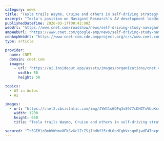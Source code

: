 ```yaml
---
category: news
title: "Tesla trails Waymo, Cruise and others in self-driving strategy, study claims"
excerpt: "Tesla's position on Navigant Research's AV development leaderboard is just about at the bottom. Waymo continues to lead the pack in terms of both vision and execution, according to Navigant's leaderboard."
publishedDateTime: 2020-03-17T00:42:00Z
webUrl: "https://www.cnet.com/roadshow/news/self-driving-study-navigant-research-tesla-waymo-cruise/"
ampWebUrl: "https://www.cnet.com/google-amp/news/self-driving-study-navigant-research-tesla-waymo-cruise/"
cdnAmpWebUrl: "https://www-cnet-com.cdn.ampproject.org/c/s/www.cnet.com/google-amp/news/self-driving-study-navigant-research-tesla-waymo-cruise/"
type: article

provider:
  name: CNET
  domain: cnet.com
  images:
    - url: "https://ai.insideout.app/assets/images/organizations/cnet.com-50x50.jpg"
      width: 50
      height: 50

topics:
  - AI in Autos
  - AI

images:
  - url: "https://cnet2.cbsistatic.com/img/JYW41s6QFq3vS977cDHZTxVbuKc=/2019/08/20/1ad7f55f-6c1a-4d83-b8e5-b2d40024b32c/waymo-florida-ogi.jpg"
    width: 1200
    height: 630
    title: "Tesla trails Waymo, Cruise and others in self-driving strategy, study claims"

secured: "Tt5GEM1zBmbVWhmv8FkSvXclZ+ZSjIhdhf15+dL0ndCgbV+sgmRjwdF4TnxpsDDucnH95ViGFO1phUs5bkVGvyvp7CDHfPeYNScq1I2NIWXIIu/ZwsOZcaDaTwmR4NFjatRZ61/O3/ZAW0M5FugNyd9DHbwHVlAXJ0lBH4hQMxJBnT/f4uKXvT58+uSxpSFc5jaxVA2WiehztIZEO40x5Hl1FccgSG7VWG4QB5hRVyJriKcwQQ5PddXJrDpc3j5YmuG0HlF3L9jKd9fgo8jW8oh/tIiyY1WqSx+6x1z7NMFOR5XzefL2pKXbZpWl9tuk;EoPRPnTT1H2UWcGGg9llsA=="
---
```



